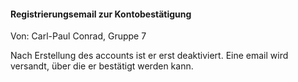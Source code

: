 #### Registrierungsemail zur Kontobestätigung

Von: Carl-Paul Conrad,  Gruppe 7

Nach Erstellung des accounts ist er erst deaktiviert.
Eine email wird versandt, über die er bestätigt werden kann.
